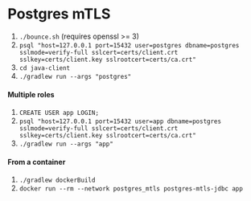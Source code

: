 # Postgres mTLS

1. `./bounce.sh` (requires openssl >= 3)
2. `psql "host=127.0.0.1 port=15432 user=postgres dbname=postgres sslmode=verify-full sslcert=certs/client.crt sslkey=certs/client.key sslrootcert=certs/ca.crt"`
3. `cd java-client`
4. `./gradlew run --args "postgres"`

#### Multiple roles

1. `CREATE USER app LOGIN;`
2. `psql "host=127.0.0.1 port=15432 user=app dbname=postgres sslmode=verify-full sslcert=certs/client.crt sslkey=certs/client.key sslrootcert=certs/ca.crt"`
3. `./gradlew run --args "app"`

#### From a container

1. `./gradlew dockerBuild`
2. `docker run --rm --network postgres_mtls postgres-mtls-jdbc app`
